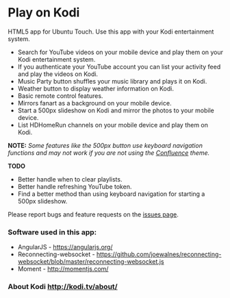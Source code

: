 # Play on Kodi
HTML5 app for Ubuntu Touch. Use this app with your Kodi entertainment system.

* Search for YouTube videos on your mobile device and play them on your Kodi entertainment system.
* If you authenticate your YouTube account you can list your activity feed and play the videos on Kodi.
* Music Party button shuffles your music library and plays it on Kodi.
* Weather button to display weather information on Kodi.
* Basic remote control features.
* Mirrors fanart as a background on your mobile device.
* Start a 500px slideshow on Kodi and mirror the photos to your mobile device.
* List HDHomeRun channels on your mobile device and play them on Kodi.

**NOTE:** *Some features like the 500px button use keyboard navigation functions and may not work if you are not using the [Confluence](http://kodi.wiki/view/Confluence) theme.*

**TODO**
* Better handle when to clear playlists.
* Better handle refreshing YouTube token.
* Find a better method than using keyboard navigation for starting a 500px slideshow.

Please report bugs and feature requests on the [issues page](https://github.com/pla1/PlayOnKodi/issues).

### Software used in this app:
* AngularJS - https://angularjs.org/
* Reconnecting-websocket - https://github.com/joewalnes/reconnecting-websocket/blob/master/reconnecting-websocket.js
* Moment - http://momentjs.com/

### About Kodi http://kodi.tv/about/
